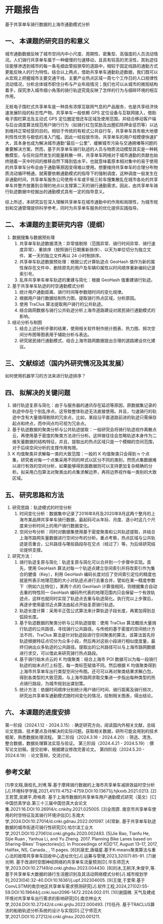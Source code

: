 # 开题报告
基于共享单车骑行数据的上海市通勤模式分析

## 一、	本课题的研究目的和意义
城市通勤数据反映了城市空间内中小尺度、周期性、密集型、高强度的人员流动情况。人们骑行共享单车属于一种缓慢的匀速移动，且具有较高的灵活性，其轨迹往往能够渗透到城市的每一条毛细血管般狭窄的道路中，相较于固定线路的通勤方式更能反映人的行为特性。结合以上两点，借助共享单车通勤轨迹数据，我们既可以从宏观上把握城市主要交通干线、主要产业热点区域一周七个工作日的人口规律性流动情况，分析总体城市职住分布与产业布局情况；我们也可以从城市的微观结构着手，探究渗入城市细小角落的骑行轨迹究竟反映了怎样的行为与细碎环境的相互作用。

无桩电子围栏式共享单车是一种具有浓厚互联网气息的产品服务，也是共享经济快速发展阶段的标志性产物。共享单车一般依赖 GPS 定位设备与互联网接入，借助电子围栏算法及主动式 GPS 定位圈定借还车区域及使用范围，并结合移动客户端与后台调度算法规范用户骑行行为（如骑行红包奖励及出圈扣除押金惩罚等）以达到维持正常经营的目的。相较于传统的有桩式公共自行车，共享单车具有极大地便利性性优势与极低的准入门槛，因此一经投放市场，共享单车的用户规模便快速扩大，其本身也成为解决城市通勤“最后一公里”、缓解城市污染与交通拥堵等问题的重要解决方案。然而，基于共享单车骑行轨迹的人员与物质流动模型其实是一种耗散模型，与任何自然发生的能量耗散一样，共享单车网络对于城市通勤的贡献也始终随着一天中时间的推移自然下降到低水平，也就意味着原本相对集中的易于使用的共享单车分布会由于通勤等原因变得难以使用。想要维持共享单车的合理分布物质流动循环畅通，就需要依赖通勤模式的指导下的强制调度，这种调度一般发生在非通勤时间，共享单车服务公司使用卡车或平板三轮车搜集散乱在城市各处的共享单车并整齐放置到合理的地点以支撑第二天的骑行通勤需求。因此，由共享单车骑行轨迹数据中挖掘出的通勤模式具有一定的指导意义。

综上所述，本研究旨在深入理解共享单车在城市通勤中的作用和局限性，为城市规划和交通管理提供科学参考，同时为共享单车服务的优化提供实践指导。
## 二、	本课题的主要研究内容（提纲）
1. 数据搜集与数据预处理
   1. 共享单车轨迹数据清洗：异常值剔除（范围异常、骑行时间异常、骑行速度异常）、重排序（按照骑行日期重新排序）、以天为单位切分为独立文件、某一天的独立文件再以 24 小时制排序。
   2. 共享单车轨迹数据预处理：根据公式计算轨迹点 GeoHash 值作为新的属性保存在文件中、删除原先的用户及车辆ID属性以时间顺序重新编码记录索引号。
   3. 乱序共享单车单车轨迹的重建与简化：根据 GeoHash 值重建骑行轨迹。
2. 基于共享单车轨迹的时空通勤模式分析
   1. 统计用户通勤距离、骑行时间等参数随时间的变化规律。
   2. 根据用户骑行数据绘制热力图，提取骑行热点区域，分析原因。
   3. 使用 TraClus 算法提取用户骑行的公共轨迹。
   4. 结合路网数据与骑行公共轨迹分析上海市道路建设对居民骑行通勤模式的影响。
3. 结论分析与制图
   1. 结合上述分析步骤的结果，使用相关软件制作统计图表、热力图、频次空间分布图等图表用于辅助分析与表达。
   2. 研究居民骑行通勤模式、结合上海市路网数据提出合理的道路建设优化建议。
## 三、	文献综述（国内外研究情况及其发展）
如何使用机器学习的方法来进行轨迹排序？
## 四、	拟解决的关键问题
1. 骑行轨迹复原与简化：由于与服务器的通讯存在延迟等原因，原数据集记录的轨迹中存在个别乱序点，这导致整体轨迹无法直接使用。并且，匀速骑行的轨迹中含有大量值得剔除的冗余点，比如，某段沿平直道路前进的轨迹只需保存起点和终点，而中间点均可视为冗余点。
2. 基于轨迹数据的聚类分析与公共轨迹提取：一般研究会将骑行轨迹视作离散点云，再使用基于密度的聚类方法进行分析。这样做往往会忽略轨迹本身作为二维矢量数据的结构特征，并且，提取出的热点区域只是一个模糊的空间范围，对于后续空间分析的支撑作用有限。
3. K 均值聚类并求解每一类的大致范围：一般的 K 均值聚类只会得到 n 个点集，研究者对每一个点集采用不同的样式以区分不同的类别，然而点集数据难以进行有效的空间分析，如果能够得到面数据则可以支持更加复杂精确的分析。拟采用凸包算法对聚类出的点集求解边界，再将边界视作每一类别的大致区域。
## 五、	研究思路和方法
1. 研究思路：轨迹模式的时空分析
   1. 时间变化分析：数据集中记录了2016年8月及2020年8月这两个整月的上海市某品牌共享单车骑行数据，最起码可从年际、月度、逐小时这几个尺度来分析时间上的用户骑行数据变化。
   2. 空间分布分析：同时对数据集使用基于密度聚类和公共轨迹提取，并结合上海市路网矢量数据进行空间分布的分析。重点考察，热点区域与公共轨迹是否重合，公共路径与哪些路段存在交点（经过了）等，为后续研究结论提供支撑。
2. 研究方法：
   1. 骑行轨迹复原与简化：轨迹复原与简化可以合并到一个步骤中实现。首先，使用 GeoHash 算法对每一个轨迹点建立空间索引并将改索引作为集合的健值（Key），利用 GeoHash 编码长度对应了空间索引定位的精度也就是所表示地理范围的大小对轨迹点进行去重合并，譬如在某一精度参数下（例如六比特位），某两个点的 GeoHash 计算值相同，则根据集合自动去重的特性同一 GeoHash 编码所代表的地理范围内只会保留一个有效轨迹点，这样也就同时实现了轨迹点去重与轨迹简化。执行完以上步骤后，再逐步使用最邻近点算法由起点开始复原骑行轨迹。
   2. 轨迹长度计算：采用半正弦公式算法来计算轨迹子段长度，再累加得到总弧段长度。
   3. 基于轨迹数据的聚类分析与公共轨迹提取：使用 TraClus 算法概括大量骑行轨迹的公共路径，寻找骑行公共路径。与传统的基于密度的空间统计方法不同，TraClus 算法是针对轨迹段进行空间聚类的算法，该算法首先将轨迹根据特征点切分为众多小段，然后再对这些小段进行相似度度量，最终归纳出众多轨迹的公共路径。提取出的公共路径可以与上海市路网数据进行求交，可以借此来研究骑行热点路段。
   4. 基于骑行始末点云的 K 均值聚类：结合上海市 POI 数据可以为每一段骑行轨迹的始末点打上标签，每一类标签赋值不同。然后根据 K 均值聚类得到上海市共享单车出行类型空间分布图。还可可以再对聚类结果求解凸包，得到各类型的大致范围，与上海市路网求取交集进一步指出每种类型的热点骑行路段，为城市规划出谋划策。
   5. 统计方法：依据时间顺序分别统计用户骑行时间、骑行距离及骑行频次，研究出共享单车通勤模式随时间变化的情况，绘制相关图表，得出结论。
## 六、	本课题的进度安排
第一阶段（2024.1.12 - 2024.3.15）: 确定研究方向，阅读国内外相关文献，总结论文思路、技术要点及待解决的实际问题。获取相关数据，研所可能会用到的技术框架，熟悉数据处理流程。
第二阶段（2024.3.16 - 2024.4.20）: 筛选、清洗、整合数据，数据处理算法实现与验证。
第三阶段（2024.4.21 - 2024.5.19）: 撰写论文初稿，提交初审，根据建议修改完善论文。
第四阶段（2024.5.20 - 2024.6.19）: 论文答辩，交流讨论。

## 参考文献
[1]李文翔,唐桂孔,刘博,等.基于摩拜骑行数据的上海市共享单车减排效益时空分析[J].环境科学学报,2021,41(11):4752-4759.DOI:10.13671/j.hjkxxb.2021.0213.
[2]王若萱,吴建平,奇格奇. 基于上海市数据的共享单车用户通勤模式研究（英文）[C]中国仿真学会.第三十三届中国仿真大会论文集.2021:16.DOI:10.26914/c.cnkihy.2021.025005.
[3]全雨霏. 南京市共享单车使用的时空特征及其骑行环境评估[D].东南大学,2024.DOI:10.27014/d.cnki.gdnau.2022.001097.
[4]常新. 基于共享单车轨迹数据的城市街道可骑行性研究[D].哈尔滨工业大学,2021.DOI:10.27061/d.cnki.ghgdu.2020.002483.
[5]Jie Bao, Tianfu He, Sijie Ruan , Yanhua Li, and Yu Zheng. 2017. Planning Bike Lanes based on Sharing-Bikes’ Trajectories[c]. In Proceedings of KDD’17, August 13–17, 2017, Halifax, NS, Canada., , 11 pages.
[6]刘泉宏,唐福星.基于K-means聚类算法与重心法的故障共享单车回收中心选址优化[J].运筹与管理,2023,32(07):85-91.
[7]谢光明. 基于改进时空图神经网络的共享单车流量预测[D].华东师范大学,2023.DOI:10.27149/d.cnki.ghdsu.2023.004430.
[8]刘冰,王舸洋,朱俊宇,等.基于共享单车大数据的骑行生活圈识别及其活动网络模式分析[J].城市规划学刊,2023(04):32-40.DOI:10.16361/j.upf.202304005.
[9]王俊,于爱荣.基于ConvLSTM的南京地区共享单车需求预测研究[J].软件工程,2024,27(02):55-59.DOI:10.19644/j.cnki.issn2096-1472.2024.002.011.
[10]谢国微. 天气及建成环境对共享单车出行需求的影响研究[D].南京林业大学,2024.DOI:10.27242/d.cnki.gnjlu.2022.000493.
[11]任丹. 基于TRACLUS算法的船舶轨迹分析系统的设计与实现[D].辽宁师范大学,2021.DOI:10.27212/d.cnki.glnsu.2020.001211.
